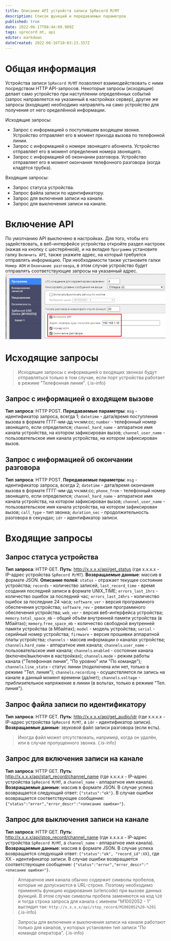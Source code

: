 ```yaml
---
title: Описание API устройств записи SpRecord M/MT
description: Список функций и передаваемых параметров
published: true
date: 2022-06-17T08:44:09.909Z
tags: sprecord mt, api
editor: markdown
dateCreated: 2022-06-16T10:03:23.357Z
---
```


# Общая информация
Устройства записи `SpRecord M/MT` позволяют взаимодействовать с ними посредством HTTP API-запросов. Некоторые запросы (исходящие) делает само устройство при наступлении определённых событий (запрос направляется на указанный в настройках сервер), другие же запросы (входящие) необходимо направлять на само устройство для получения от него оределённой информации.

Исходящие запросы:
- Запрос с информацией о поступившем входящем звонке. Устройство отправляет его в момент прихода вызова по телефонной линии.
- Запрос с информацией о номере звонящего абонента. Устройство отправляет его в момент определения номера звонящего.
- Запрос с информацией об окончании разговора. Устройство отправляет его в момент окончания телефонного разговора (когда кладётся трубка).

Входящие запросы:
- Запрос статуса устройства.
- Запрос файла записи по идентификатору.
- Запрос для включения записи на канале.
- Запрос для выключения записи на канале.

# Включение API
По умолчанию API выключено в настройках. Для того, чтобы его задействовать, в веб-интерфейсе устройства откройте раздел настроек (нажав на кнопку с шестерёнкой), и на вкладке ```Программа``` установите галку ```Включить API```, также укажите адрес, на который требуется отправлять информацию. При необходимости также установите галки ```Номер АОН``` и ```Окончание разговора```, в этом случае устройство будет отправлять соответствующие запросы на указанный адрес.
![enable_api.png](/m-mt/enable_api.png)

# Исходящие запросы
> Исходящие запросы с информацией о входящих звонках будут отправляться только в том случае, если порт устройства работает в режиме "Телефонная линия".
{.is-info}
## Запрос с информацией о входящем вызове
**Тип запроса**: HTTP POST.
**Передаваемые параметры**:
`msg` - идентификатор запроса, всегда 1;
`datetime` - дата/время поступления вызова в формате ГГГГ-мм-дд чч:мм:сс;
`number` - телефонный номер звонящего, если определился;
`channel_hard_name` - аппаратное имя канала устройства, на котором зафиксирован вызов;
`channel_user_name` - пользовательское имя канала устройства, на котором зафиксирован вызов.
## Запрос с информацией об окончании разговора
**Тип запроса**: HTTP POST.
**Передаваемые параметры**:
`msg` - идентификатор запроса, всегда 2;
`datetime` - дата/время окончания вызова в формате ГГГГ-мм-дд чч:мм:сс;
`phone_from` - телефонный номер звонящего, если определился;
`channel_hard_name` - аппаратное имя канала устройства, на котором зафиксирован вызов;
`channel_user_name` - пользовательское имя канала устройства, на котором зафиксирован вызов;
`call_type` - тип звонка;
`duration_sec` - продолжительность разговора в секундах;
`idr` - идентификатор записи.
# Входящие запросы
## Запрос статуса устройства
**Тип запроса**: HTTP GET.
**Путь**: http://x.x.x.x/api/get_status (где x.x.x.x - IP-адрес устройства ```SpRecord M/MT```).
**Возвращаемые данные**: массив в формате JSON.
**Описание полей**:
`status` - отражает текущее состояние устройства;
`records` - количество записей,
`last_record_time` - время создания последней записи в формате UNIX_TIME;
`errors_last_1hrs` - количество ошибок за последний час;
`errors_last_24hrs` - количество ошибок за последние 24 часа;
`software_ver` - версия программного обеспечения устройства;
`software_rev` - ревизия программного обеспечения устройства;
`web_ver` - версия веб-интерфейса устройства;
`memory`.`total_space_mb` - общий объём внутренней памяти устройства (в Мбайтах);
`memory`.`free_space_mb` - количество свободной внутренней памяти устройства (в Мбайтах);
`model` - модель устройства;
`serial` - серийный номер устройства;
`firmware` - версия прошивки аппаратной платы устройства;
`channels` - массив информации о каналах устройства;
`channels`.`hard_name` - аппаратное имя канала;
`channels`.`user_name` - пользовательское имя канала;
`channels`.`enabled` - состояние канала (включен/выключен в настройках);
`channels`.`mode` - режим работы канала ("Телефонная линия", "По уровню" или "По команде");
`channels`.`line_state` - статус линии (подключена или нет, только в режиме "Тел. линия");
`channels`.`recording` - осуществляется ли запись на канале в данный момент времени (да/нет);
`channels`.`voltage` - приблизительное напряжение в линии (в вольтах, только в режиме "Тел. линия").
## Запрос файла записи по идентификатору
**Тип запроса**: HTTP GET.
**Путь**: http://x.x.x.x/api/get_audio/idr (где x.x.x.x - IP-адрес устройства `SpRecord M/MT`, а `idr` - идентификатор записи).
**Возвращаемые данные**: звуковой файл записи разговора (если есть).
> Иногда файл может отсутствовать, например, когда он удалён, или в случае пропущенного звонка.
{.is-info}
## Запрос для включения записи на канале
**Тип запроса**: HTTP GET.
**Путь**: http://x.x.x.x/api/start_record/channel_name (где x.x.x.x - IP-адрес устройства ```SpRecord M/MT```, а ```channel_name``` - аппаратное имя канала).
**Возвращаемые данные**: массив в формате JSON.
В случае успеха возвращается следующий ответ: `{"status":"ok"}`.
В случае ошибки возвращается соответствующее сообщение: `{"status":"error","error_descr":"<описание ошибки>"}`.
## Запрос для выключения записи на канале
**Тип запроса**: HTTP GET.
**Путь**: http://x.x.x.x/api/stop_record/channel_name (где x.x.x.x - IP-адрес устройства ```SpRecord M/MT```, а ```channel_name``` - аппаратное имя канала).
**Возвращаемые данные**: массив в формате JSON.
В случае успеха возвращается следующий ответ: `{"status":"ok", "record_id":XX}`, где XX - идентификатор записи.
В случае ошибки возвращается соответствующее сообщение: `{"status":"error","error_descr":"<описание ошибки>"}`.
> Аппаратное имя канала обычно содержит символы пробелов, которые не допускаются в URL-строке. Поэтому необходимо применять функцию кодирования (urlencode) при вызове данных функций. В этом случае символы пробела заменяются на код ```%20``` и тогда строка запроса для канала с именем "M1002052 - 1" выглядит так: `http://x.x.x.x/api/stop_record/M1002052%20-%201`
{.is-info}

> Запросы для включения и выключения записи на канале работают только для каналов, у которых установлен тип записи "По команде оператора".
{.is-info}
